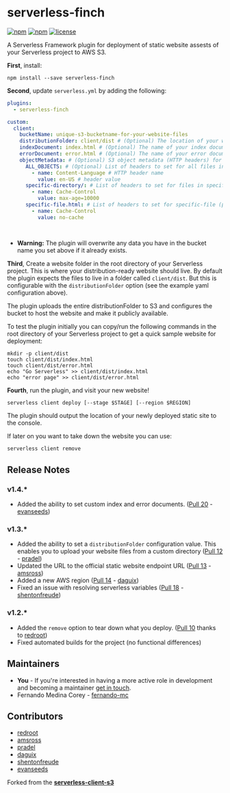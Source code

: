 # serverless-finch

[![npm](https://img.shields.io/npm/dm/serverless-finch.svg)](https://www.npmjs.com/package/serverless-finch)
[![npm](https://img.shields.io/npm/v/serverless-finch.svg)](https://www.npmjs.com/package/serverless-finch)
[![license](https://img.shields.io/github/license/fernando-mc/serverless-finch.svg)](https://github.com/fernando-mc/serverless-finch/blob/master/LICENSE)

A Serverless Framework plugin for deployment of static website assests of your Serverless project to AWS S3.

**First**, install:

```
npm install --save serverless-finch
```

**Second**, update `serverless.yml` by adding the following:

```yaml
plugins:
  - serverless-finch

custom:
  client:
    bucketName: unique-s3-bucketname-for-your-website-files
    distributionFolder: client/dist # (Optional) The location of your website. This defaults to client/dist
    indexDocument: index.html # (Optional) The name of your index document inside your distributionFolder. Defaults to index.html
    errorDocument: error.html # (Optional) The name of your error document inside your distributionFolder. Defaults to error.html
    objectMetadata: # (Optional) S3 object metadata (HTTP headers) for hosted files
      ALL_OBJECTS: # (Optional) List of headers to set for all files in bucket
        - name: Content-Language # HTTP header name
          value: en-US # header value
      specific-directory/: # List of headers to set for files in specific-directory (path relative to distributionFolder). Overrides ALL_OBJECTS headers
        - name: Cache-Control
          value: max-age=10000
      specific-file.html: # List of headers to set for specific-file (path relative to distributionFolder). Overrides ALL_OBJECTS and folder headers
        - name: Cache-Control 
          value: no-cache 
      
      
```

* **Warning:** The plugin will overwrite any data you have in the bucket name you set above if it already exists.


**Third**, Create a website folder in the root directory of your Serverless project. This is where your distribution-ready website should live. By default the plugin expects the files to live in a folder called `client/dist`. But this is configurable with the `distributionFolder` option (see the example yaml configuration above).

The plugin uploads the entire distributionFolder to S3 and configures the bucket to host the website and make it publicly available.

To test the plugin initially you can copy/run the following commands in the root directory of your Serverless project to get a quick sample website for deployment:

```
mkdir -p client/dist
touch client/dist/index.html
touch client/dist/error.html
echo "Go Serverless" >> client/dist/index.html
echo "error page" >> client/dist/error.html
```

**Fourth**, run the plugin, and visit your new website!

```
serverless client deploy [--stage $STAGE] [--region $REGION]
```

The plugin should output the location of your newly deployed static site to the console.

If later on you want to take down the website you can use:

```
serverless client remove
```

## Release Notes

### v1.4.*

- Added the ability to set custom index and error documents. ([Pull 20](https://github.com/fernando-mc/serverless-finch/pull/20) - [evanseeds](https://github.com/evanseeds))

### v1.3.*
- Added the ability to set a `distributionFolder` configuration value. This enables you to upload your website files from a custom directory ([Pull 12](https://github.com/fernando-mc/serverless-finch/pull/12) - [pradel](https://github.com/pradel))
- Updated the URL to the official static website endpoint URL ([Pull 13](https://github.com/fernando-mc/serverless-finch/pull/13) - [amsross](https://github.com/amsross))
- Added a new AWS region ([Pull 14](https://github.com/fernando-mc/serverless-finch/pull/14) - [daguix](https://github.com/daguix))
- Fixed an issue with resolving serverless variables ([Pull 18](https://github.com/fernando-mc/serverless-finch/pull/18) - [shentonfreude](https://github.com/shentonfreude))

### v1.2.*
- Added the `remove` option to tear down what you deploy. ([Pull 10](https://github.com/fernando-mc/serverless-finch/pull/10) thanks to [redroot](https://github.com/redroot)) 
- Fixed automated builds for the project (no functional differences)

## Maintainers
- **You** - If you're interested in having a more active role in development and becoming a maintainer [get in touch](https://www.fernandomc.com/contact/).
- Fernando Medina Corey - [fernando-mc](https://github.com/fernando-mc)

## Contributors
- [redroot](https://github.com/redroot)
- [amsross](https://github.com/amsross)
- [pradel](https://github.com/pradel)
- [daguix](https://github.com/daguix)
- [shentonfreude](https://github.com/shentonfreude)
- [evanseeds](https://github.com/evanseeds)

Forked from the [**serverless-client-s3**](https://github.com/serverless/serverless-client-s3/)
